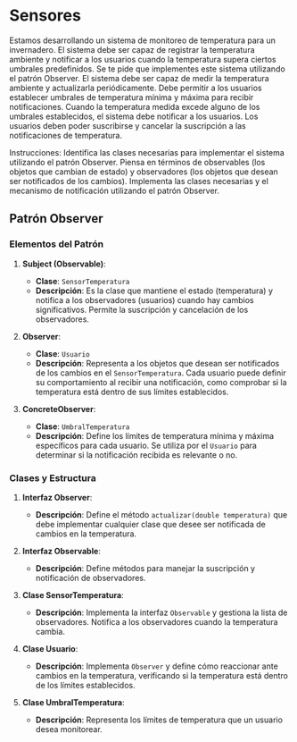 # Sensores

Estamos desarrollando un sistema de monitoreo de temperatura para un invernadero. El sistema debe ser capaz de registrar la temperatura ambiente y notificar a los usuarios cuando la temperatura supera ciertos umbrales predefinidos. Se te pide que implementes este sistema utilizando el patrón Observer. El sistema debe ser capaz de medir la temperatura ambiente y actualizarla periódicamente. Debe permitir a los usuarios establecer umbrales de temperatura mínima y máxima para recibir notificaciones. Cuando la temperatura medida excede alguno de los umbrales establecidos, el sistema debe notificar a los usuarios. Los usuarios deben poder suscribirse y cancelar la suscripción a las notificaciones de temperatura.

Instrucciones: Identifica las clases necesarias para implementar el sistema utilizando el patrón Observer. Piensa en términos de observables (los objetos que cambian de estado) y observadores (los objetos que desean ser notificados de los cambios). Implementa las clases necesarias y el mecanismo de notificación utilizando el patrón Observer.

## Patrón Observer

### Elementos del Patrón

1. **Subject (Observable)**:
    - **Clase**: `SensorTemperatura`
    - **Descripción**: Es la clase que mantiene el estado (temperatura) y notifica a los observadores (usuarios) cuando hay cambios significativos. Permite la suscripción y cancelación de los observadores.

2. **Observer**:
    - **Clase**: `Usuario`
    - **Descripción**: Representa a los objetos que desean ser notificados de los cambios en el `SensorTemperatura`. Cada usuario puede definir su comportamiento al recibir una notificación, como comprobar si la temperatura está dentro de sus límites establecidos.

3. **ConcreteObserver**:
    - **Clase**: `UmbralTemperatura`
    - **Descripción**: Define los límites de temperatura mínima y máxima específicos para cada usuario. Se utiliza por el `Usuario` para determinar si la notificación recibida es relevante o no.

### Clases y Estructura

1. **Interfaz Observer**:
    - **Descripción**: Define el método `actualizar(double temperatura)` que debe implementar cualquier clase que desee ser notificada de cambios en la temperatura.

2. **Interfaz Observable**:
    - **Descripción**: Define métodos para manejar la suscripción y notificación de observadores.

3. **Clase SensorTemperatura**:
    - **Descripción**: Implementa la interfaz `Observable` y gestiona la lista de observadores. Notifica a los observadores cuando la temperatura cambia.

4. **Clase Usuario**:
    - **Descripción**: Implementa `Observer` y define cómo reaccionar ante cambios en la temperatura, verificando si la temperatura está dentro de los límites establecidos.

5. **Clase UmbralTemperatura**:
    - **Descripción**: Representa los límites de temperatura que un usuario desea monitorear.